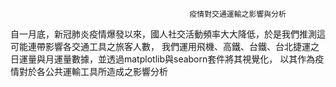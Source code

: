                                         
                                            疫情對交通運輸之影響與分析
自一月底，新冠肺炎疫情爆發以來，國人社交活動頻率大大降低，於是我們推測這可能連帶影響各交通工具之旅客人數，
我們運用飛機、高鐵、台鐵、台北捷運之日運量與月運量數據，並透過matplotlib與seaborn套件將其視覺化， 以其作為疫情對於各公共運輸工具所造成之影響分析

